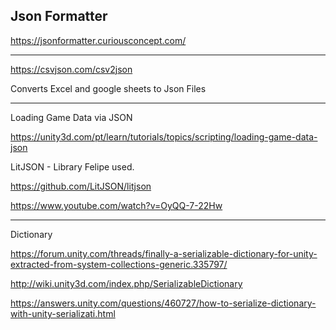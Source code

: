 ## Json Formatter

https://jsonformatter.curiousconcept.com/


----------

https://csvjson.com/csv2json

Converts Excel and google sheets to Json Files


------------

  Loading Game Data via JSON
  
https://unity3d.com/pt/learn/tutorials/topics/scripting/loading-game-data-json



LitJSON - Library Felipe used.

https://github.com/LitJSON/litjson

https://www.youtube.com/watch?v=OyQQ-7-22Hw

------------

Dictionary

https://forum.unity.com/threads/finally-a-serializable-dictionary-for-unity-extracted-from-system-collections-generic.335797/

http://wiki.unity3d.com/index.php/SerializableDictionary

https://answers.unity.com/questions/460727/how-to-serialize-dictionary-with-unity-serializati.html

